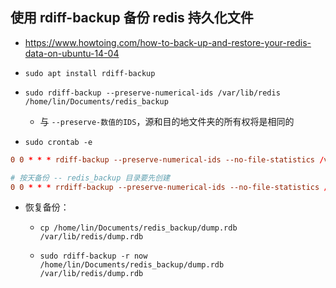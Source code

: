 ## 使用 rdiff-backup 备份 redis 持久化文件
* https://www.howtoing.com/how-to-back-up-and-restore-your-redis-data-on-ubuntu-14-04

* `sudo apt install rdiff-backup` 

* `sudo rdiff-backup --preserve-numerical-ids /var/lib/redis /home/lin/Documents/redis_backup`
    * 与 `--preserve-数值的IDS`，源和目的地文件夹的所有权将是相同的

* `sudo crontab -e`
```conf
0 0 * * * rdiff-backup --preserve-numerical-ids --no-file-statistics /var/lib/redis /home/lin/Documents/redis_backup

# 按天备份 -- redis_backup 目录要先创建
0 0 * * * rrdiff-backup --preserve-numerical-ids --no-file-statistics /var/lib/redis /home/lin/Documents/redis_backup/`date +\%Y\%m\%d`
```

* 恢复备份：
    * `cp /home/lin/Documents/redis_backup/dump.rdb /var/lib/redis/dump.rdb`

    * `sudo rdiff-backup -r now /home/lin/Documents/redis_backup/dump.rdb /var/lib/redis/dump.rdb`
